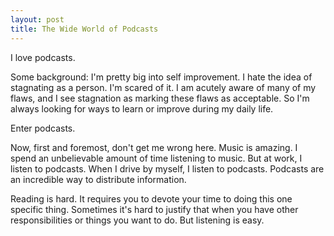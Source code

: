 ```yaml
---
layout: post
title: The Wide World of Podcasts
---
```


I love podcasts.

Some background: I'm pretty big into self improvement. 
I hate the idea of stagnating as a person.
I'm scared of it.
I am acutely aware of many of my flaws, and I see stagnation as marking these flaws as acceptable.
So I'm always looking for ways to learn or improve during my daily life.

Enter podcasts.

Now, first and foremost, don't get me wrong here. 
Music is amazing.
I spend an unbelievable amount of time listening to music.
But at work, I listen to podcasts.
When I drive by myself, I listen to podcasts.
Podcasts are an incredible way to distribute information.

Reading is hard. 
It requires you to devote your time to doing this one specific thing.
Sometimes it's hard to justify that when you have other responsibilities or things you want to do.
But listening is easy.
